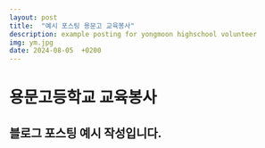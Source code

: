 ```yaml
---
layout: post
title:  "예시 포스팅 용문고 교육봉사"
description: example posting for yongmoon highschool volunteer
img: ym.jpg
date: 2024-08-05  +0200
---
```


# 용문고등학교 교육봉사
## 블로그 포스팅 예시 작성입니다.
